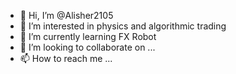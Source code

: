 - 👋 Hi, I’m @Alisher2105
- 👀 I’m interested in physics and algorithmic trading
- 🌱 I’m currently learning FX Robot
- 💞️ I’m looking to collaborate on ...
- 📫 How to reach me ...

<!---
Alisher2105/Alisher2105 is a ✨ special ✨ repository because its `README.md` (this file) appears on your GitHub profile.
You can click the Preview link to take a look at your changes.
--->
